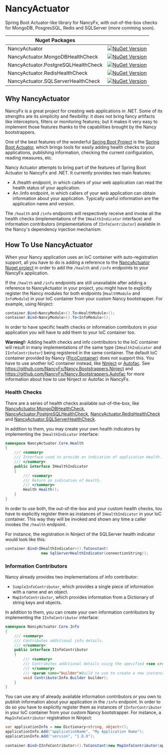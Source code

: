# NancyActuator

Spring Boot Actuator-like library for NancyFx, with out-of-the-box checks for MongoDB, PosgresSQL, Redis and SQLServer (more comming soon).


| Nuget Packages |  |
| --- | --- |
| NancyActuator | [![NuGet Version](https://buildstats.info/nuget/NancyActuator?includePreReleases=true)](https://www.nuget.org/packages/NancyActuator) |
| NancyActuator.MongoDBHealthCheck | [![NuGet Version](https://buildstats.info/nuget/NancyActuator.MongoDBHealthCheck?includePreReleases=true)](https://www.nuget.org/packages/NancyActuator.MongoDBHealthCheck) |
| NancyActuator.PostgreSQLHealthCheck | [![NuGet Version](https://buildstats.info/nuget/NancyActuator.PostgreSQLHealthCheck?includePreReleases=true)](https://www.nuget.org/packages/NancyActuator.PostgreSQLHealthCheck) |
| NancyActuator.RedisHealthCheck | [![NuGet Version](https://buildstats.info/nuget/NancyActuator.RedisHealthCheck?includePreReleases=true)](https://www.nuget.org/packages/NancyActuator.RedisHealthCheck) |
| NancyActuator.SQLServerHealthCheck | [![NuGet Version](https://buildstats.info/nuget/NancyActuator.SQLServerHealthCheck?includePreReleases=true)](https://www.nuget.org/packages/NancyActuator.SQLServerHealthCheck) |

## Why NancyActuator

NancyFx is a great project for creating web applications in .NET. Some of its strengths are its simplicity and flexibility: it does not bring fancy artifacts like interceptors, filters or monitoring features; but it makes it very easy to implement those features thanks to the capabilities brought by the Nancy bootstrappers.

One of the best features of the wonderful [Spring Boot Project](http://projects.spring.io/spring-boot/) is the [Spring Boot Actuator](https://docs.spring.io/spring-boot/docs/current/reference/htmlsingle/#production-ready), which brings tools for easily adding health checks to your applications, publishing information, checking the current configuration, reading measures, etc.

Nancy Actuator attempts to bring part of the features of Spring Boot Actuator to NancyFx and .NET. It currently provides two main features:

* A /health endpoint, in which callers of your web application can read the health status of your application. 
* An /info endpoint, in which callers of your web application can obtain information about your application. Typically useful information are the application name and version.

The `/health` and `/info` endpoints will respectively receive and invoke all the health checks (implementations of the `IHealthIndicator` interface) and information contributors (implementations of `IInfoContributor`) available in the Nancy's dependency injection mechanism.

## How To Use NancyActuator

When your Nancy application uses an IoC container with auto-registration support, all you have to do is adding a reference to the [NancyActuator Nuget project](https://www.nuget.org/packages/NancyActuator) in order to add the `/health` and `/info` endpoints to your NancyFx application.

If the `/health` and `/info` endpoints are still unavailable after adding a reference to NancyActuator in your project, you might have to explicitly register the Nancy modules for both endpoints (`HealthModule` and `InfoModule`) in your IoC container from your custom Nancy bootstrapper. For example, using Ninject:
```csharp
container.Bind<NancyModule>().To<HealthModule>();
container.Bind<NancyModule>().To<InfoModule>();
```

In order to have specific health checks or information contributors in your application you will have to add them to your IoC container too.

**Warning!:** Adding health checks and info contributors to the IoC container will result in many implementations of the same type (`IHealthIndicator` and `IInfoContributor`) being registered in the same container. The default IoC container provided by Nancy ([PicoContainer](http://picocontainer.com/)) does not support this. You have to use another IoC container instead, like [Ninject](http://www.ninject.org/) or [Autofac](https://autofac.org/). See https://github.com/NancyFx/Nancy.Bootstrappers.Ninject and https://github.com/NancyFx/Nancy.Bootstrappers.Autofac for more information about how to use Ninject or Autofac in NancyFx.


### Health Checks

There are a series of health checks available out-of-the-box, like [NancyActuator.MongoDBHealthCheck](https://www.nuget.org/packages/NancyActuator.MongoDBHealthCheck), 
[NancyActuator.PostgreSQLHealthCheck](https://www.nuget.org/packages/NancyActuator.PostgreSQLHealthCheck), [NancyActuator.RedisHealthCheck](https://www.nuget.org/packages/NancyActuator.RedisHealthCheck) and 
[NancyActuator.SQLServerHealthCheck](https://www.nuget.org/packages/NancyActuator.SQLServerHealthCheck).

In addition to them, you may create your own health indicators by implementing the `IHealthIndicator` interface:
```csharp
namespace NancyActuator.Core.Health
{
    /// <summary>
    /// Interface used to provide an indication of application Health.
    /// </summary>
    public interface IHealthIndicator
    {
        /// <summary>
        /// Return an indication of Health.
        /// </summary>
        Health Health();
    }
}
```

In order to use both, the out-of-the-box and your custom health checks, tou have to explicitly register them as instances of `IHealthIndicator` in your IoC container. This way they will be invoked and shown any time a caller invokes the `/health` endpoint.

For instance, the registration in Ninject of the SQLServer health indicator would look like this:

```csharp
container.Bind<IHealthIndicator>().ToConstant(
                new SqlServerHealthIndicator(connectionString));
```


### Information Contributors

Nancy already provides two implementations of info contributor:

* `SimpleInfoContributor`, which provides a single piece of information with a name and an object.
* `MapInfoContributor`, which provides information from a Dictionary of string keys and objects.

In addition to them, you can create your own information contributors by implementing the `IInfoContributor` interface:
```csharp
namespace NancyActuator.Core.Info
{
    /// <summary>
    /// Contributes additional info details.
    /// </summary>
    public interface IInfoContributor
    {
        /// <summary>
        /// Contributes additional details using the specified <see cref="Info.Builder"/>.
        /// </summary>
        /// <param name="builder">Build to use to create a new instance of info.</param>
        void Contribute(Info.Builder builder);
    }
}
```

You can use any of already available information contributors or you own to publish information about your application in the `/info` endpoint. In order to do so you have to explicitly register them as instances of `IInforContributor` in your IoC container from your custom Nancy bootstrapper. For instance, a `MapInfoContributor` registration in Ninject:

```csharp
var applicationInfo = new Dictionary<string, object>();
applicationInfo.Add("applicationName", "My Application Name");
applicationInfo.Add("version", "1.0.0");
                
container.Bind<IInfoContributor>().ToConstant(new MapInfoContributor(applicationInfo));
```